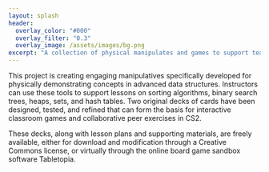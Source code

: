 ```yaml
---
layout: splash
header:
  overlay_color: "#000"
  overlay_filter: "0.3"
  overlay_image: /assets/images/bg.png
excerpt: "A collection of physical manipulates and games to support teaching advanced data structure concepts in computer science."
---
```


This project is creating engaging manipulatives specifically
developed for physically demonstrating concepts in advanced data
structures. Instructors can use these tools to support
lessons on sorting algorithms, binary search trees, heaps, sets,
and hash tables. Two original decks of cards have been designed,
tested, and refined that can form the basis for interactive
classroom games and collaborative peer exercises in CS2.

These decks, along with lesson plans and supporting materials, are freely available, either for download and modification
through a Creative Commons license, or virtually through
the online board game sandbox software Tabletopia.
